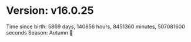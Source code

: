 # Version: v16.0.25
Time since birth: 5869 days, 140856 hours, 8451360 minutes, 507081600 seconds
Season: Autumn 🍁
